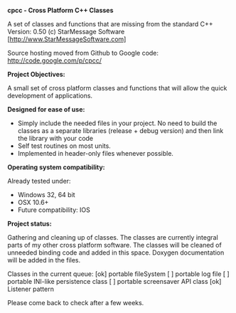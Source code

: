**cpcc - Cross Platform C++ Classes**

A set of classes and functions that are missing from the standard C++
Version: 0.50
(c) StarMessage Software [http://www.StarMessageSoftware.com]

Source hosting moved from Github to Google code:
 http://code.google.com/p/cpcc/

 
**Project Objectives:**

A small set of cross platform classes and functions that will allow the quick development of applications.

**Designed for ease of use:**

- Simply include the needed files in your project.
  No need to build the classes as a separate libraries (release + debug version) and then link the library with your code
- Self test routines on most units.   
- Implemented in header-only files whenever possible.

**Operating system compatibility:**

Already tested under:
- Windows 32, 64 bit
- OSX 10.6+
- Future compatibility: IOS

**Project status:**

Gathering and cleaning up of classes.
The classes are currently integral parts of my other cross platform software.
The classes will be cleaned of unneeded binding code and added in this space.
Doxygen documentation will be added in the files.

Classes in the current queue:
[ok] portable fileSystem
[  ] portable log file
[  ] portable INI-like persistence class
[  ] portable screensaver API class
[ok] Listener pattern

Please come back to check after a few weeks.


